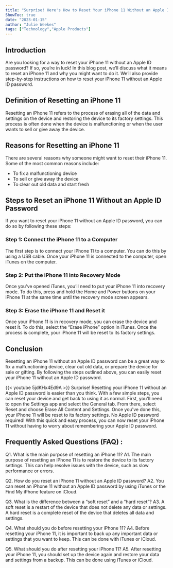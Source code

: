 ```yaml
---
title: "Surprise! Here's How to Reset Your iPhone 11 Without an Apple ID Password!"
ShowToc: true 
date: "2023-01-15"
author: "Julie Weekes" 
tags: ["Technology","Apple Products"]
---
```

## Introduction

Are you looking for a way to reset your iPhone 11 without an Apple ID password? If so, you’re in luck! In this blog post, we’ll discuss what it means to reset an iPhone 11 and why you might want to do it. We’ll also provide step-by-step instructions on how to reset your iPhone 11 without an Apple ID password.

## Definition of Resetting an iPhone 11

Resetting an iPhone 11 refers to the process of erasing all of the data and settings on the device and restoring the device to its factory settings. This process is often done when the device is malfunctioning or when the user wants to sell or give away the device. 

## Reasons for Resetting an iPhone 11

There are several reasons why someone might want to reset their iPhone 11. Some of the most common reasons include: 

* To fix a malfunctioning device
* To sell or give away the device
* To clear out old data and start fresh

## Steps to Reset an iPhone 11 Without an Apple ID Password

If you want to reset your iPhone 11 without an Apple ID password, you can do so by following these steps:

### Step 1: Connect the iPhone 11 to a Computer

The first step is to connect your iPhone 11 to a computer. You can do this by using a USB cable. Once your iPhone 11 is connected to the computer, open iTunes on the computer.

### Step 2: Put the iPhone 11 into Recovery Mode

Once you’ve opened iTunes, you’ll need to put your iPhone 11 into recovery mode. To do this, press and hold the Home and Power buttons on your iPhone 11 at the same time until the recovery mode screen appears.

### Step 3: Erase the iPhone 11 and Reset it

Once your iPhone 11 is in recovery mode, you can erase the device and reset it. To do this, select the “Erase iPhone” option in iTunes. Once the process is complete, your iPhone 11 will be reset to its factory settings.

## Conclusion

Resetting an iPhone 11 without an Apple ID password can be a great way to fix a malfunctioning device, clear out old data, or prepare the device for sale or gifting. By following the steps outlined above, you can easily reset your iPhone 11 without an Apple ID password.

{{< youtube 5jdKHx4Ed9A >}} 
Surprise! Resetting your iPhone 11 without an Apple ID password is easier than you think. With a few simple steps, you can reset your device and get back to using it as normal. First, you'll need to open the Settings app and select the General tab. From there, select Reset and choose Erase All Content and Settings. Once you've done this, your iPhone 11 will be reset to its factory settings. No Apple ID password required! With this quick and easy process, you can now reset your iPhone 11 without having to worry about remembering your Apple ID password.

## Frequently Asked Questions (FAQ) :
Q1. What is the main purpose of resetting an iPhone 11?
A1. The main purpose of resetting an iPhone 11 is to restore the device to its factory settings. This can help resolve issues with the device, such as slow performance or errors. 

Q2. How do you reset an iPhone 11 without an Apple ID password?
A2. You can reset an iPhone 11 without an Apple ID password by using iTunes or the Find My iPhone feature on iCloud. 

Q3. What is the difference between a “soft reset” and a “hard reset”?
A3. A soft reset is a restart of the device that does not delete any data or settings. A hard reset is a complete reset of the device that deletes all data and settings. 

Q4. What should you do before resetting your iPhone 11?
A4. Before resetting your iPhone 11, it is important to back up any important data or settings that you want to keep. This can be done with iTunes or iCloud. 

Q5. What should you do after resetting your iPhone 11?
A5. After resetting your iPhone 11, you should set up the device again and restore your data and settings from a backup. This can be done using iTunes or iCloud.


